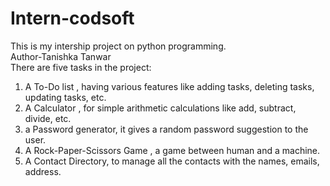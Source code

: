# Intern-codsoft
This is my intership project on python programming.
<br>
Author-Tanishka Tanwar
<br>
There are five tasks in the project:
1. A To-Do list , having various features like adding tasks, deleting tasks, updating tasks, etc.
2. A Calculator , for simple arithmetic calculations like add, subtract, divide, etc.
3. a Password generator, it gives a random password suggestion to the user.
4. A Rock-Paper-Scissors Game , a game between human and a machine.
5. A Contact Directory, to manage all the contacts with the names, emails, address.
